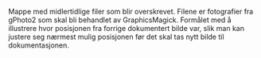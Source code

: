 Mappe med midlertidlige filer som blir overskrevet. Filene er fotografier fra gPhoto2 som skal bli behandlet av GraphicsMagick. Formålet med å illustrere hvor posisjonen fra forrige dokumentert bilde var, slik man kan justere seg nærmest mulig posisjonen før det skal tas nytt bilde til dokumentasjonen.